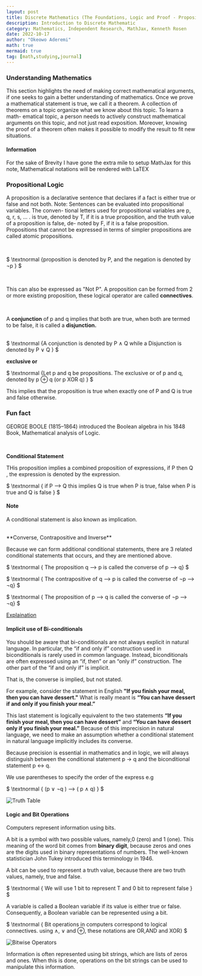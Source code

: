 ```yaml
---
layout: post
title: Discrete Mathematics (The Foundations, Logic and Proof - Propositional Logic )
description: Introduction to Discrete Mathematic
category: Mathematics, Independent Research, MathJax, Kenneth Rosen
date: 2022-10-17
author: "Okeowo Aderemi"
math: true
mermaid: true
tag: [math,studying,journal]
---
```


### Understanding Mathematics

This section highlights the need of making correct mathematical arguments, if one seeks to gain a better understanding of mathematics.
Once we prove a mathematical statement is true, we call it a theorem.
A collection of theorems on a topic organize what we know about this topic. To learn a math-
ematical topic, a person needs to actively construct mathematical arguments on this topic, and
not just read exposition. Moreover, knowing the proof of a theorem often makes it possible to
modify the result to fit new situations.

#### Information

For the sake of Brevity I have gone the extra mile to setup MathJax for this note, Mathematical notations will be rendered with LaTEX


### Propositional Logic

A proposition is a declarative sentence that declares if a fact is either true or false and not both.
Note: Sentences can be evaluated into propositional variables. The conven-
tional letters used for propositional variables are p, q, r, s, ... . is true, denoted by T, if it is a true proposition, and the truth value of a proposition is false, de-
noted by F, if it is a false proposition. Propositions that cannot be expressed in terms of simpler
propositions are called atomic propositions.

<br/>

$ \textnormal {proposition  is  denoted by P, and the negation is denoted by ¬p } $

<br/>

This can also be expressed as "Not P". A proposition can be formed from 2 or more existing proposition, these logical operator are called **connectives**.

<br/>

A **conjunction** of p and q implies that both are true, when both are termed to be false, it is called a **disjunction.**

<br/>
$ \textnormal {A conjunction is denoted by P ∧ Q while a Disjunction is denoted by P ∨ Q } $

<br/>

**exclusive or**

$ \textnormal {Let p and q be propositions. The exclusive or of p and q,
denoted by p ⊕ q (or p XOR q) } $

This implies that the proposition is true when exactly one of P and Q is true and false otherwise.

### Fun fact

GEORGE BOOLE (1815–1864) introduced the Boolean algebra in his 1848 Book, Mathematical analysis of Logic.

<br/>

**Conditional Statement**

THis proposition implies a combined proposition of expressions, if P then Q , the expression is denoted by the expression.

$ \textnormal { if P ⟶ Q  this implies Q is true when P is true, false when P is true and Q is false } $

#### Note

A conditional statement is also known as implication.

<br/>
**Converse, Contrapositive and Inverse**

Because we can form additional conditional statements, there are 3 related conditional statements that occurs, and they are mentioned above.
<br/>

$ \textnormal { The proposition q ⟶ p is called the converse of p ⟶ q} $
<br/>

$ \textnormal { The contrapositive of q ⟶ p is called the converse of ¬p ⟶ ¬q} $
<br/>

$ \textnormal { The proposition of p ⟶ q is called the converse of ¬p ⟶ ¬q} $
<br/>

[Explaination](https://www.varsitytutors.com/hotmath/hotmath_help/topics/converse-inverse-contrapositive)

#### Implicit use of Bi-conditionals
You should be aware that bi-conditionals are not always explicit in natural language. In particular, the “if and only if” construction used in
biconditionals is rarely used in common language. Instead, biconditionals are often expressed
using an “if, then” or an “only if” construction. The other part of the “if and only if” is implicit.
<br/>

That is, the converse is implied, but not stated.

For example, consider the statement in English **"If you finish your meal, then you can have dessert."** What is really meant is **“You can have dessert if and only if you finish your meal.”**

This last statement is logically equivalent to the two statements **“If you finish your meal, then you can have dessert”** and **“You can have dessert only if you finish your meal.”** Because of this imprecision in natural language, we need to make an assumption whether a conditional statement in natural language implicitly includes its converse.

Because precision is essential in mathematics and in logic, we will always distinguish between the conditional statement p → q and the biconditional statement p ↔ q.

We use parentheses to specify the order of the express e.g

$ \textnormal { (p ∨ ¬q ) ⟶ ( p ∧ q) } $

![Truth Table](maths/truthtable.png)


#### Logic and Bit Operations

Computers represent information using bits.

A bit is a symbol with two possible values, namely,0 (zero) and 1 (one). This meaning of the word bit comes from **binary digit**, because zeros and ones are the digits used in binary representations of numbers. The well-known statistician John Tukey introduced this terminology in 1946.

A bit can be used to represent a truth value, because there are two truth values, namely, true and false.

$ \textnormal { We will use 1 bit to represent T and 0 bit to represent false  } $

A variable is called a Boolean variable if its value is either true or false. Consequently,
a Boolean variable can be represented using a bit.


$ \textnormal { Bit operations in computers correspond to logical connectives. using ∧, ∨ and ⊕, these notations are OR,AND and XOR} $

![Bitwise Operators](maths/bit.png)

Information is often represented using bit strings, which are lists of zeros and ones. When
this is done, operations on the bit strings can be used to manipulate this information.
